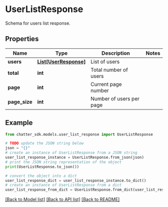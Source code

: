 # UserListResponse

Schema for users list response.

## Properties

Name | Type | Description | Notes
------------ | ------------- | ------------- | -------------
**users** | [**List[UserResponse]**](UserResponse.md) | List of users | 
**total** | **int** | Total number of users | 
**page** | **int** | Current page number | 
**page_size** | **int** | Number of users per page | 

## Example

```python
from chatter_sdk.models.user_list_response import UserListResponse

# TODO update the JSON string below
json = "{}"
# create an instance of UserListResponse from a JSON string
user_list_response_instance = UserListResponse.from_json(json)
# print the JSON string representation of the object
print(UserListResponse.to_json())

# convert the object into a dict
user_list_response_dict = user_list_response_instance.to_dict()
# create an instance of UserListResponse from a dict
user_list_response_from_dict = UserListResponse.from_dict(user_list_response_dict)
```
[[Back to Model list]](../README.md#documentation-for-models) [[Back to API list]](../README.md#documentation-for-api-endpoints) [[Back to README]](../README.md)


